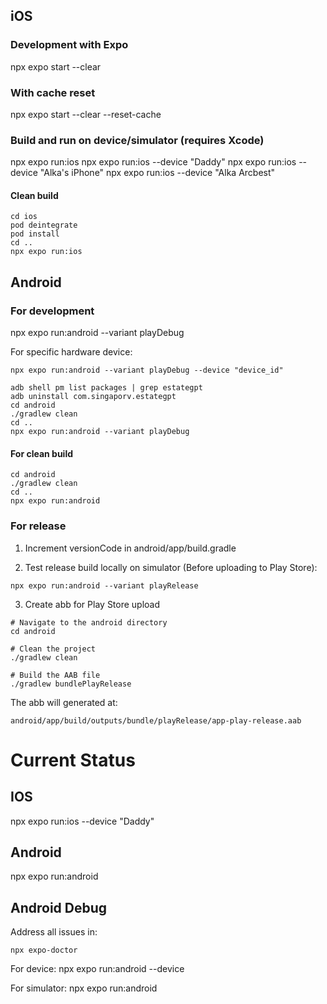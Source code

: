 ## iOS

### Development with Expo
npx expo start --clear

### With cache reset
npx expo start --clear --reset-cache

### Build and run on device/simulator (requires Xcode)
npx expo run:ios
npx expo run:ios --device "Daddy"
npx expo run:ios --device "Alka's iPhone"
npx expo run:ios --device "Alka Arcbest"

#### Clean build
```
cd ios
pod deintegrate
pod install
cd ..
npx expo run:ios
```

## Android
### For development
npx expo run:android --variant playDebug

For specific hardware device:
```
npx expo run:android --variant playDebug --device "device_id"
```

```
adb shell pm list packages | grep estategpt
adb uninstall com.singaporv.estategpt
cd android
./gradlew clean
cd ..
npx expo run:android --variant playDebug
```

#### For clean build
```
cd android
./gradlew clean
cd ..
npx expo run:android
```

### For release
1. Increment versionCode in android/app/build.gradle

2. Test release build locally on simulator (Before uploading to Play Store): 
```
npx expo run:android --variant playRelease
```

3. Create abb for  Play Store upload
```
# Navigate to the android directory
cd android

# Clean the project
./gradlew clean

# Build the AAB file
./gradlew bundlePlayRelease
```

The abb will generated at: 
```
android/app/build/outputs/bundle/playRelease/app-play-release.aab
```


# Current Status

## IOS
npx expo run:ios --device "Daddy"


## Android
npx expo run:android


## Android Debug
Address all issues in:
```
npx expo-doctor
```

For device:
npx expo run:android --device

For simulator: 
npx expo run:android 




